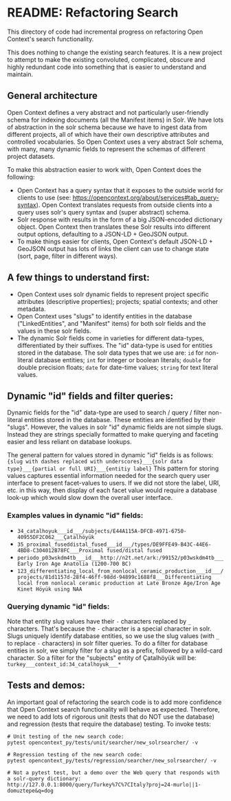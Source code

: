 # README: Refactoring Search

This directory of code had incremental progress on refactoring Open Context's search functionality.

This does nothing to change the existing search features. It is a new project to attempt to make the 
existing convoluted, complicated, obscure and highly redundant code into something that is easier to 
understand and maintain.

## General architecture
Open Context defines a very abstract and not particularly user-friendly schema for indexing documents
(all the Manifest items) in Solr. We have lots of abstraction in the solr schema because we have to
ingest data from different projects, all of which have their own descriptive attributes and controlled
vocabularies. So Open Context uses a very abstract Solr schema, with many, many dynamic fields to
represent the schemas of different project datasets.

To make this abstraction easier to work with, Open Context does the following:

- Open Context has a query syntax that it exposes to the outside world for clients to use 
(see: https://opencontext.org/about/services#tab_query-syntax). Open Context translates requests from
outside clients into a query uses solr's query syntax and (super abstract) schema.
- Solr response with results in the form of a big JSON-encoded dictionary object. Open Context then
translates these Solr results into different output options, defaulting to a JSON-LD + GeoJSON 
output. 
- To make things easier for clients, Open Context's default JSON-LD + GeoJSON output has lots of links
the client can use to change state (sort, page, filter in different ways).



## A few things to understand first:

- Open Context uses solr dynamic fields to represent project specific attributes
(descriptive properties); projects; spatial contexts; and other metadata.
- Open Context uses "slugs" to identify entities in the database ("LinkedEntities", and
"Manifest" items) for both solr fields and the values in these solr fields.
- The dynamic Solr fields come in varieties for different data-types, differentiated by
their suffixes. The "id" data-type is used for entities stored in the database. The solr data types
that we use are: `id` for non-literal database entities; `int` for integer or boolean literals;
`double` for double precision floats; `date` for date-time values; `string` for text literal
values.


## Dynamic "id" fields and filter queries:
Dynamic fields for the "id" data-type are used to search / query / filter non-literal entities
stored in the database. These entities are identified by their "slugs". However, the values in
solr "id" dynamic fields are not simple slugs. Instead they are strings specially formatted to
make querying and faceting easier and less reliant on database lookups. 

The general pattern for values stored in dynamic "id" fields is as follows:
```{slug with dashes replaced with underscores}___{solr data type}___{partial or full URI}___{entitiy label}```
This pattern for storing values captures essential information needed for the search query user interface
to present facet-values to users. If we did not store the label, URI, etc. in this way, then display
of each facet value would require a database look-up which would slow down the overall user interface.


### Examples values in dynamic "id" fields:
- `34_catalhoyuk___id___/subjects/E44A115A-DFCB-4971-6750-40955DF2C062___Çatalhöyük`
- `35_proximal_fuseddistal_fused___id___/types/DE9FFE49-B43C-44E6-4BD8-C304012B78FC___Proximal fused/distal fused`
- `periodo_p03wskdm4tb___id___http://n2t.net/ark:/99152/p03wskdm4tb___Early Iron Age Anatolia (1200-700 BC)`
- `123_differentiating_local_from_nonlocal_ceramic_production___id___/projects/81d1157d-28f4-46ff-98dd-94899c1688f8___Differentiating local from nonlocal ceramic production at Late Bronze Age/Iron Age Kinet Höyük using NAA`


### Querying dynamic "id" fields:
Note that entity slug values have their `-` characters replaced by `_` characters. That's because the `-`
character is a special character in solr. Slugs uniquely identify database entities, so we use the slug
values (with `_` to replace `-` characters) in solr filter queries. To do a filter for database entities
in solr, we simply filter for a slug as a prefix, followed by a wild-card character. So a filter for the
"subjects" entity of Çatalhöyük will be: `turkey___context_id:34_catalhoyuk___*`




## Tests and demos:

An important goal of refactoring the search code is to add more confidence that Open Context search
functionality will behave as expected. Therefore, we need to add lots of rigorous unit (tests that
do NOT use the database) and regression (tests that require the database) testing. To invoke tests:

```
# Unit testing of the new search code:
pytest opencontext_py/tests/unit/searcher/new_solrsearcher/ -v

# Regression testing of the new search code:
pytest opencontext_py/tests/regression/searcher/new_solrsearcher/ -v

# Not a pytest test, but a demo over the Web query that responds with a solr-query dictionary:
http://127.0.0.1:8000/query/Turkey%7C%7CItaly?proj=24-murlo||1-domuztepe&q=dog

```

